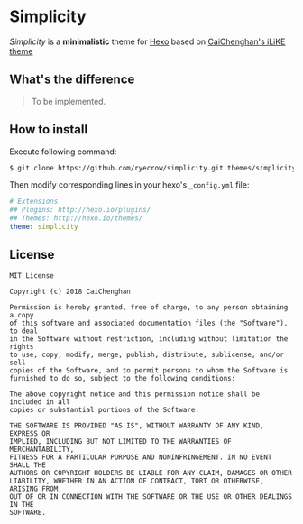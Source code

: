 # Simplicity

*Simplicity* is a **minimalistic** theme for [Hexo](https://hexo.io) based on [CaiChenghan's iLiKE theme](https://github.com/CaiChenghan/iLiKE/)

## What's the difference

> To be implemented.

## How to install

Execute following command:
```bash
$ git clone https://github.com/ryecrow/simplicity.git themes/simplicity
```
Then modify corresponding lines in your hexo's `_config.yml` file:

```yaml
# Extensions
## Plugins: http://hexo.io/plugins/
## Themes: http://hexo.io/themes/
theme: simplicity
```

## License

```plaintext
MIT License

Copyright (c) 2018 CaiChenghan

Permission is hereby granted, free of charge, to any person obtaining a copy
of this software and associated documentation files (the "Software"), to deal
in the Software without restriction, including without limitation the rights
to use, copy, modify, merge, publish, distribute, sublicense, and/or sell
copies of the Software, and to permit persons to whom the Software is
furnished to do so, subject to the following conditions:

The above copyright notice and this permission notice shall be included in all
copies or substantial portions of the Software.

THE SOFTWARE IS PROVIDED "AS IS", WITHOUT WARRANTY OF ANY KIND, EXPRESS OR
IMPLIED, INCLUDING BUT NOT LIMITED TO THE WARRANTIES OF MERCHANTABILITY,
FITNESS FOR A PARTICULAR PURPOSE AND NONINFRINGEMENT. IN NO EVENT SHALL THE
AUTHORS OR COPYRIGHT HOLDERS BE LIABLE FOR ANY CLAIM, DAMAGES OR OTHER
LIABILITY, WHETHER IN AN ACTION OF CONTRACT, TORT OR OTHERWISE, ARISING FROM,
OUT OF OR IN CONNECTION WITH THE SOFTWARE OR THE USE OR OTHER DEALINGS IN THE
SOFTWARE.
```